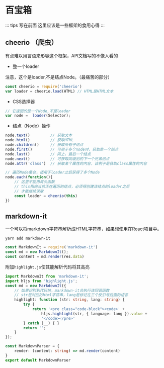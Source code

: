 # 百宝箱

::: tips 写在前面
这里应该是一些框架的食用心得
:::

## cheerio （爬虫）

有点难以用言语来形容这个框架，API文档写的不像人看的

* 整一个loader

注意，这个是loader,不是结点Node。（最痛苦的部分）

```ts
const cheerio = require('cheerio')
var loader = cheerio.load(HTML) // HTML是HTML文本
```

* CSS选择器

```ts
// 它返回的是一个Node,不是loader
var node =  loader(Selector);  
```

* 结点（Node）操作

```ts
node.text()         // 获取文本
node.html()         // 获取HTML
node.children()     // 获取所有子结点
node.first()        // 可用于多个node时，获取第一个结点
node.last()         // 同上，最后一个结点
node.next()         // 可获取同级别的下一个兄弟结点
node.attr('class')  // 获取某个属性的内容，该例子是获取class属性的内容

// 遍历Node集合，适用于loader之后获得了多个Node
node.each(function(){
    // 这里不能用肩头函数
    // this指向当前正在遍历的结点，必须得创建该结点的loader之后
    // 才能继续读取
    const loader = cheerio(this)
})
```

## markdown-it

一个可以将markdown字符串解析成HTML字符串，如果想使用在React项目中。

```shell
yarn add markdown-it
```

```ts
const MarkdownIt = require('markdown-it')
const md = new MarkdownIt();
const content = md.render(res.data)
```

附加`highlight.js`使其能解析代码将其高亮

```ts
import MarkdownIt from 'markdown-it';
import hljs from 'highlight.js';
const md = new MarkdownIt({
    // 如果识别到代码块，markdown-it会执行该回调函数
    // str是对应的html字符串，lang是标记在三个反引号后面的语言
    highlight: function (str: string, lang: string) {
        try {
            return '<pre class="code-block"><code>' +
                hljs.highlight(str, { language: lang }).value +
                '</code></pre>'
        } catch (__) { }
        return '';
    }
});

const MarkdownParser = {
    render: (content: string) => md.render(content)
}
export default MarkdownParser
```